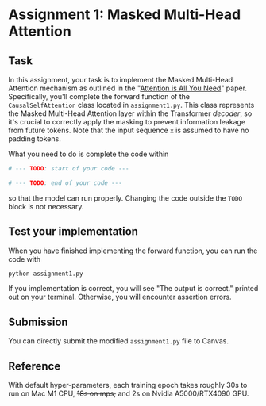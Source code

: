 # Assignment 1: Masked Multi-Head Attention

## Task
In this assignment, your task is to implement the Masked Multi-Head Attention mechanism as outlined in the "[Attention is All You Need](https://arxiv.org/pdf/1706.03762)" paper.
Specifically, you'll complete the forward function of the `CausalSelfAttention` class located in `assignment1.py`.
This class represents the Masked Multi-Head Attention layer within the Transformer *decoder*, so it's crucial to correctly apply the masking to prevent information leakage from future tokens.
Note that the input sequence `x` is assumed to have no padding tokens.

What you need to do is complete the code within
```python
# --- TODO: start of your code ---

# --- TODO: end of your code ---
```
so that the model can run properly.
Changing the code outside the `TODO` block is not necessary.


## Test your implementation

When you have finished implementing the forward function, you can run the code with
```python
python assignment1.py
```

If you implementation is correct, you will see "The output is correct." printed out on your terminal.
Otherwise, you will encounter assertion errors.


## Submission

You can directly submit the modified `assignment1.py` file to Canvas.

## Reference

With default hyper-parameters, each training epoch takes roughly 30s to run on Mac M1 CPU, ~~18s on mps,~~ and 2s on Nvidia A5000/RTX4090 GPU.
